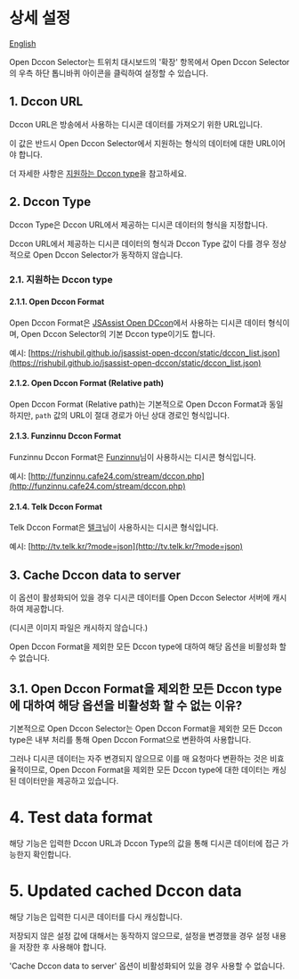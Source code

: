 # 상세 설정

[English](/CONFIG.md)

Open Dccon Selector는 트위치 대시보드의 '확장' 항목에서 Open Dccon Selector의 우측 하단 톱니바퀴 아이콘을 클릭하여
설정할 수 있습니다.

## 1. Dccon URL

Dccon URL은 방송에서 사용하는 디시콘 데이터를 가져오기 위한 URL입니다.

이 값은 반드시 Open Dccon Selector에서 지원하는 형식의 데이터에 대한 URL이어야 합니다.

더 자세한 사항은 [지원하는 Dccon type](#21-지원하는-dccon-type)을 참고하세요.

## 2. Dccon Type

Dccon Type은 Dccon URL에서 제공하는 디시콘 데이터의 형식을 지정합니다.

Dccon URL에서 제공하는 디시콘 데이터의 형식과 Dccon Type 값이 다를 경우 정상적으로 Open Dccon Selector가 동작하지
않습니다.

### 2.1. 지원하는 Dccon type

#### 2.1.1. Open Dccon Format

Open Dccon Format은 [JSAssist Open DCcon](https://github.com/rishubil/jsassist-open-dccon)에서 사용하는 디시콘 데이터
형식이며, Open Dccon Selector의 기본 Dccon type이기도 합니다.

예시: [https://rishubil.github.io/jsassist-open-dccon/static/dccon_list.json](https://rishubil.github.io/jsassist-open-dccon/static/dccon_list.json)

#### 2.1.2. Open Dccon Format (Relative path)

Open Dccon Format (Relative path)는 기본적으로 Open Dccon Format과 동일하지만, `path` 값의 URL이 절대 경로가 아닌
상대 경로인 형식입니다.

#### 2.1.3. Funzinnu Dccon Format

Funzinnu Dccon Format은 [Funzinnu](https://www.twitch.tv/funzinnu)님이 사용하시는 디시콘 형식입니다.

예시: [http://funzinnu.cafe24.com/stream/dccon.php](http://funzinnu.cafe24.com/stream/dccon.php)

#### 2.1.4. Telk Dccon Format

Telk Dccon Format은 [텔크](https://www.twitch.tv/telk5093)님이 사용하시는 디시콘 형식입니다.

예시: [http://tv.telk.kr/?mode=json](http://tv.telk.kr/?mode=json)

## 3. Cache Dccon data to server

이 옵션이 활셩화되어 있을 경우 디시콘 데이터를 Open Dccon Selector 서버에 캐시하여 제공합니다.

(디시콘 이미지 파일은 캐시하지 않습니다.)

Open Dccon Format을 제외한 모든 Dccon type에 대하여 해당 옵션을 비활성화 할 수 없습니다.

## 3.1. Open Dccon Format을 제외한 모든 Dccon type에 대하여 해당 옵션을 비활성화 할 수 없는 이유?

기본적으로 Open Dccon Selector는 Open Dccon Format을 제외한 모든 Dccon type은 내부 처리를 통해 Open Dccon Format으로
변환하여 사용합니다.

그러나 디시콘 데이터는 자주 변경되지 않으므로 이를 매 요청마다 변환하는 것은 비효율적이므로, Open Dccon Format을
제외한 모든 Dccon type에 대한 데이터는 캐싱된 데이터만을 제공하고 있습니다.

# 4. Test data format

해당 기능은 입력한 Dccon URL과 Dccon Type의 값을 통해 디시콘 데이터에 접근 가능한지 확인합니다.

# 5. Updated cached Dccon data

해당 기능은 입력한 디시콘 데이터를 다시 캐싱합니다.

저장되지 않은 설정 값에 대해서는 동작하지 않으므로, 설정을 변경했을 경우 설정 내용을 저장한 후 사용해야 합니다.

'Cache Dccon data to server' 옵션이 비활성화되어 있을 경우 사용할 수 없습니다.
